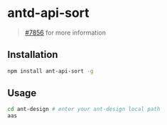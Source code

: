 # antd-api-sort

> [#7856](https://github.com/ant-design/ant-design/issues/7856) for more information

## Installation

```sh
npm install ant-api-sort -g 
```

## Usage

```bash
cd ant-design # enter your ant-design local path
aas
```

